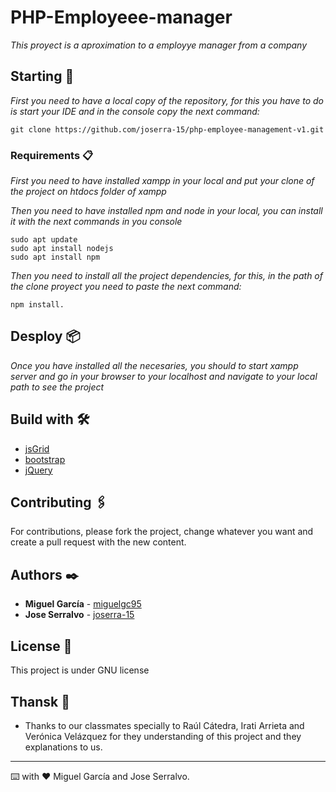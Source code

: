# PHP-Employeee-manager

_This proyect is a aproximation to a employye manager from a company_

## Starting 🚀

_First you need to have a local copy of the repository, for this you have to do is start your IDE and in the console copy the next command:_

```
git clone https://github.com/joserra-15/php-employee-management-v1.git
```

### Requirements 📋

_First you need to have installed xampp in your local and put your clone of the project on htdocs folder of xampp_

_Then you need to have installed npm and node in your local, you can install it with the next commands in you console_

```
sudo apt update
sudo apt install nodejs
sudo apt install npm
```

_Then you need to install all the project dependencies, for this, in the path of the clone proyect you need to paste the next command:_

```
npm install.
```

## Desploy 📦

_Once you have installed all the necesaries, you should to start xampp server and go in your browser to your localhost and navigate to your local path to see the project_

## Build with 🛠️

- [jsGrid](http://js-grid.com/)
- [bootstrap](https://getbootstrap.com/docs/5.0/getting-started/introduction/)
- [jQuery](https://jquery.com/)

## Contributing 🖇️

For contributions, please fork the project, change whatever you want and create a pull request with the new content.

## Authors ✒️

- **Miguel García** - [miguelgc95](https://github.com/miguelgc95)
- **Jose Serralvo** - [joserra-15](https://github.com/joserra-15)

## License 📄

This project is under GNU license

## Thansk 🎁

- Thanks to our classmates specially to Raúl Cátedra, Irati Arrieta and Verónica Velázquez for they understanding of this project and they explanations to us.

---

⌨️ with ❤️ Miguel García and Jose Serralvo.
